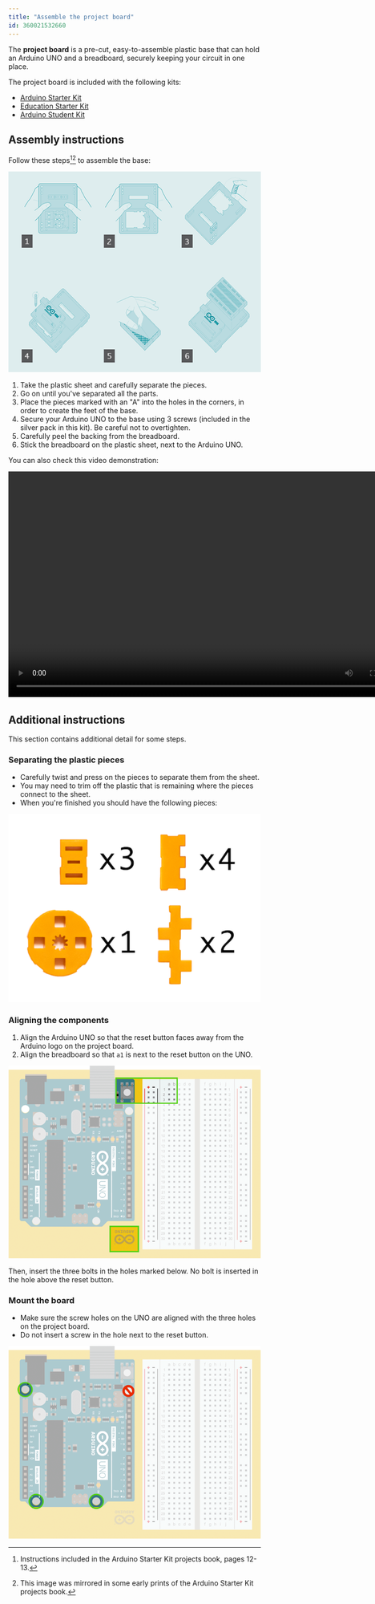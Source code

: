 ```yaml
---
title: "Assemble the project board"
id: 360021532660
---
```


The **project board** is a pre-cut, easy-to-assemble plastic base that can hold an Arduino UNO and a breadboard, securely keeping your circuit in one place.

The project board is included with the following kits:

* [Arduino Starter Kit](https://store.arduino.cc/products/arduino-starter-kit-multi-language)
* [Education Starter Kit](https://www.arduino.cc/education/edu-starter-kit)
* [Arduino Student Kit](https://www.arduino.cc/education/student-kit)

## Assembly instructions

Follow these steps[^1][^2] to assemble the base:

[^1]: Instructions included in the Arduino Starter Kit projects book, pages 12-13.

[^2]: This image was mirrored in some early prints of the Arduino Starter Kit projects book.

![Step-by-step instructions for project board assembly.](img/project-board-instructions.png)

1. Take the plastic sheet and carefully separate the pieces.
2. Go on until you've separated all the parts.
3. Place the pieces marked with an "A" into the holes in the corners, in order to create the feet of the base.
4. Secure your Arduino UNO to the base using 3 screws (included in the silver pack in this kit). Be careful not to overtighten.
5. Carefully peel the backing from the breadboard.
6. Stick the breadboard on the plastic sheet, next to the Arduino UNO.

You can also check this video demonstration:

<video width="800" height="450" controls>
  <source src="https://www.datocms-assets.com/42182/1615389080-student-kit-mounting-the-project-board-4.mp4" type="video/mp4">
  Your browser does not support the video tag.
</video>

## Additional instructions

This section contains additional detail for some steps.

### Separating the plastic pieces

* Carefully twist and press on the pieces to separate them from the sheet.
* You may need to trim off the plastic that is remaining where the pieces connect to the sheet.
* When you're finished you should have the following pieces:

![The separated plastic pieces.](img/project-board-pieces.png)

### Aligning the components

1. Align the Arduino UNO so that the reset button faces away from the Arduino logo on the project board.
2. Align the breadboard so that `a1` is next to the reset button on the UNO.

![The reset button, a1 pin connector, and Arduino logo on the project board.](img/project-board-graphic-align.png)

Then, insert the three bolts in the holes marked below. No bolt is inserted in the hole above the reset button.

### Mount the board

* Make sure the screw holes on the UNO are aligned with the three holes on the project board.
* Do not insert a screw in the hole next to the reset button.

![The three screw holes to use on the project board.](img/project-board-graphic-screws.png)
